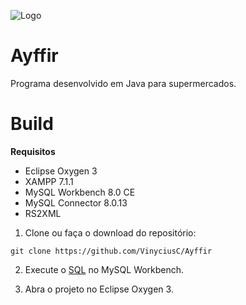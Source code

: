 ![Logo](https://i.imgur.com/aOhMauO.png)

# Ayffir
  Programa desenvolvido em Java para supermercados.

# Build
 **Requisitos**
 - Eclipse Oxygen 3
 - XAMPP 7.1.1
 - MySQL Workbench 8.0 CE
 - MySQL Connector 8.0.13
 - RS2XML
 
1. Clone ou faça o download do repositório:

 `git clone https://github.com/VinyciusC/Ayffir`

2. Execute o [SQL](https://pastebin.com/nqXmYAcZ) no MySQL Workbench.

3. Abra o projeto no Eclipse Oxygen 3.
